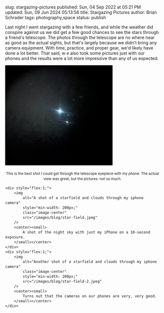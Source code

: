 slug: stargazing-pictures
published: Sun, 04 Sep 2022 at 05:21 PM
updated: Sun, 09 Jun 2024 05:13:56 
title: Stargazing Pictures
author: Brian Schrader
tags: photography,space
status: publish

Last night I went stargazing with a few friends, and while the weather did conspire against us we did get a few good chances to see the stars through a friend's telescope. The photos through the telescope are no where near as good as the actual sights, but that's largely because we didn't bring any camera equipment. With time, practice, and proper gear, we'd likely have done a lot better. That said, w e also took some pictures just with our phones and the results were a lot more impressive than any of us expected.


<img
    alt="A shot of stars through the lens of a telescope"
    class="image-center"
    style="max-width: 350px;"
    src="/images/blog/telescope-stars.jpeg"
/>
<center><small>
    This is the best shot I could get through the telescope eyepiece with my phone. The actual view was great, but the pictures: not so much.
</small></center>

<div style="display:flex; justify-content:center; flex-wrap:wrap;">

    <div style="flex:1;">
        <img
            alt="A shot of a starfield and clouds through my iphone camera"
            style="min-width: 200px;"
            class="image-center"
            src="/images/blog/star-field.jpeg"
        />
        <center><small>
            A shot of the night sky with just my iPhone on a 10-second exposure.
        </small></center>
    </div>
    <div style="flex:1;">
        <img
            alt="Another shot of a starfield and clouds through my iphone camera"
            class="image-center"
            style="min-width: 200px;"
            src="/images/blog/star-field-2.jpeg"
        />
        <center><small>
            Turns out that the cameras on our phones are very, very good.
        </small></center>
    </div>
</div>
